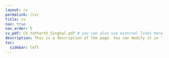 ```yaml
---
layout: cv
permalink: /cv/
title: cv
nav: true
nav_order: 5
cv_pdf: CV_Yatharth_Singhal.pdf # you can also use external links here
description: This is a description of the page. You can modify it in '_pages/cv.md'. You can also change or remove the top pdf download button.
toc:
  sidebar: left
---
```

